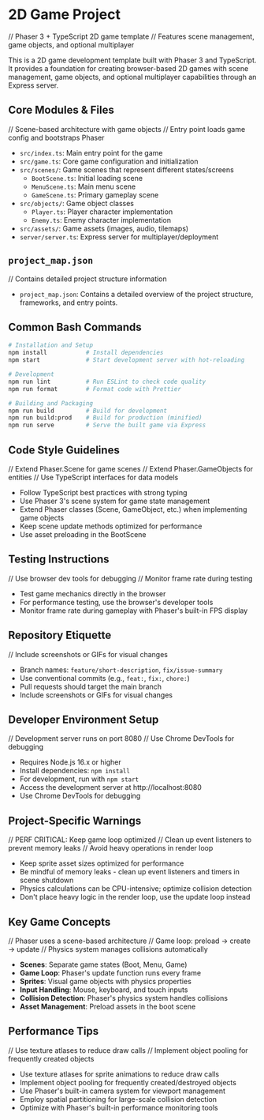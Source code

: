 # 2D Game Project

// Phaser 3 + TypeScript 2D game template
// Features scene management, game objects, and optional multiplayer

This is a 2D game development template built with Phaser 3 and TypeScript. It provides a foundation for creating browser-based 2D games with scene management, game objects, and optional multiplayer capabilities through an Express server.

## Core Modules & Files

// Scene-based architecture with game objects
// Entry point loads game config and bootstraps Phaser

- `src/index.ts`: Main entry point for the game
- `src/game.ts`: Core game configuration and initialization
- `src/scenes/`: Game scenes that represent different states/screens
  - `BootScene.ts`: Initial loading scene
  - `MenuScene.ts`: Main menu scene
  - `GameScene.ts`: Primary gameplay scene
- `src/objects/`: Game object classes
  - `Player.ts`: Player character implementation
  - `Enemy.ts`: Enemy character implementation
- `src/assets/`: Game assets (images, audio, tilemaps)
- `server/server.ts`: Express server for multiplayer/deployment

## `project_map.json`

// Contains detailed project structure information

- `project_map.json`: Contains a detailed overview of the project structure, frameworks, and entry points.

## Common Bash Commands

```bash
# Installation and Setup
npm install           # Install dependencies
npm start             # Start development server with hot-reloading

# Development
npm run lint          # Run ESLint to check code quality
npm run format        # Format code with Prettier

# Building and Packaging
npm run build         # Build for development
npm run build:prod    # Build for production (minified)
npm run serve         # Serve the built game via Express
```

## Code Style Guidelines

// Extend Phaser.Scene for game scenes
// Extend Phaser.GameObjects for entities
// Use TypeScript interfaces for data models

- Follow TypeScript best practices with strong typing
- Use Phaser 3's scene system for game state management
- Extend Phaser classes (Scene, GameObject, etc.) when implementing game objects
- Keep scene update methods optimized for performance
- Use asset preloading in the BootScene

## Testing Instructions

// Use browser dev tools for debugging
// Monitor frame rate during testing

- Test game mechanics directly in the browser
- For performance testing, use the browser's developer tools
- Monitor frame rate during gameplay with Phaser's built-in FPS display

## Repository Etiquette

// Include screenshots or GIFs for visual changes

- Branch names: `feature/short-description`, `fix/issue-summary`
- Use conventional commits (e.g., `feat:`, `fix:`, `chore:`)
- Pull requests should target the main branch
- Include screenshots or GIFs for visual changes

## Developer Environment Setup

// Development server runs on port 8080
// Use Chrome DevTools for debugging

- Requires Node.js 16.x or higher
- Install dependencies: `npm install`
- For development, run with `npm start`
- Access the development server at http://localhost:8080
- Use Chrome DevTools for debugging

## Project-Specific Warnings

// PERF CRITICAL: Keep game loop optimized
// Clean up event listeners to prevent memory leaks
// Avoid heavy operations in render loop

- Keep sprite asset sizes optimized for performance
- Be mindful of memory leaks - clean up event listeners and timers in scene shutdown
- Physics calculations can be CPU-intensive; optimize collision detection
- Don't place heavy logic in the render loop, use the update loop instead

## Key Game Concepts

// Phaser uses a scene-based architecture
// Game loop: preload → create → update
// Physics system manages collisions automatically

- **Scenes**: Separate game states (Boot, Menu, Game)
- **Game Loop**: Phaser's update function runs every frame
- **Sprites**: Visual game objects with physics properties
- **Input Handling**: Mouse, keyboard, and touch inputs
- **Collision Detection**: Phaser's physics system handles collisions
- **Asset Management**: Preload assets in the boot scene

## Performance Tips

// Use texture atlases to reduce draw calls
// Implement object pooling for frequently created objects

- Use texture atlases for sprite animations to reduce draw calls
- Implement object pooling for frequently created/destroyed objects
- Use Phaser's built-in camera system for viewport management
- Employ spatial partitioning for large-scale collision detection
- Optimize with Phaser's built-in performance monitoring tools
